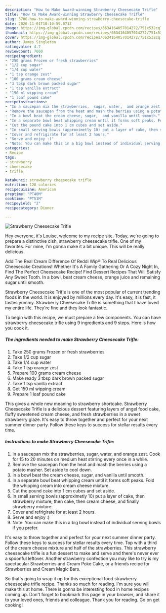 ```yaml
---
description: "How to Make Award-winning Strawberry Cheesecake Trifle"
title: "How to Make Award-winning Strawberry Cheesecake Trifle"
slug: 3780-how-to-make-award-winning-strawberry-cheesecake-trifle
date: 2020-11-01T10:10:59.071Z
image: https://img-global.cpcdn.com/recipes/6634164057014272/751x532cq70/strawberry-cheesecake-trifle-recipe-main-photo.jpg
thumbnail: https://img-global.cpcdn.com/recipes/6634164057014272/751x532cq70/strawberry-cheesecake-trifle-recipe-main-photo.jpg
cover: https://img-global.cpcdn.com/recipes/6634164057014272/751x532cq70/strawberry-cheesecake-trifle-recipe-main-photo.jpg
author: James Singleton
ratingvalue: 4.7
reviewcount: 7660
recipeingredient:
- "250 grams Frozen or fresh strawberries"
- "1/2 cup sugar"
- "1/4 cup water"
- "1 tsp orange zest"
- "100 grams cream cheese"
- "3 tbsp dark brown packed sugar"
- "1 tsp vanilla extract"
- "150 ml wipping cream"
- "1 loaf pound cake"
recipeinstructions:
- "In a saucepan mix the strawberries,  sugar, water,  and orange zest. Cook for 15 to 20 minutes on medium heat stirring every once in a while."
- "Remove the saucepan from the heat and mash the berries using a potato masher. Set aside to cool down."
- "In a bowl beat the cream cheese, sugar,  and vanilla until smooth."
- "In a separate bowl beat whipping cream until it forms soft peaks. Fold the whipping cream into cream cheese mixture."
- "Cut the pound cake into 1 cm cubes and set aside."
- "In small serving bowls (approximetly 10) put a layer of cake, then strawberry mixture, then cake, then cream cheese, and finally strawberry mixture."
- "Cover and refrigirate for at least 2 hours."
- "Serve and enjoy :)"
- "Note: You can make this in a big bowl instead of individual serving bowls if you prefer."
categories:
- Recipe
tags:
- strawberry
- cheesecake
- trifle

katakunci: strawberry cheesecake trifle 
nutrition: 128 calories
recipecuisine: American
preptime: "PT40M"
cooktime: "PT51M"
recipeyield: "2"
recipecategory: Dinner

---
```



![Strawberry Cheesecake Trifle](https://img-global.cpcdn.com/recipes/6634164057014272/751x532cq70/strawberry-cheesecake-trifle-recipe-main-photo.jpg)

Hey everyone, it's Louise, welcome to my recipe site. Today, we're going to prepare a distinctive dish, strawberry cheesecake trifle. One of my favorites. For mine, I'm gonna make it a bit unique. This will be really delicious.

Add The Real Cream Difference Of Reddi Wip® To Real Delicious Cheesecake Creations! Whether It&#39;s A Family Gathering Or A Cozy Night In, Find The Perfect Cheesecake Recipe! Find Dessert Recipes That Will Satisfy Any Sweet Tooth. In a bowl, beat cream cheese, orange juice and remaining sugar until smooth.

Strawberry Cheesecake Trifle is one of the most popular of current trending foods in the world. It is enjoyed by millions every day. It's easy, it is fast, it tastes yummy. Strawberry Cheesecake Trifle is something that I have loved my entire life. They're fine and they look fantastic.


To begin with this recipe, we must prepare a few components. You can have strawberry cheesecake trifle using 9 ingredients and 9 steps. Here is how you cook it.

<!--inarticleads1-->

##### The ingredients needed to make Strawberry Cheesecake Trifle:

1. Take 250 grams Frozen or fresh strawberries
1. Take 1/2 cup sugar
1. Take 1/4 cup water
1. Take 1 tsp orange zest
1. Prepare 100 grams cream cheese
1. Make ready 3 tbsp dark brown packed sugar
1. Take 1 tsp vanilla extract
1. Get 150 ml wipping cream
1. Prepare 1 loaf pound cake


This gives a whole new meaning to strawberry shortcake. Strawberry Cheesecake Trifle is a delicious dessert featuring layers of angel food cake, fluffy sweetened cream cheese, and fresh strawberries in a sweet strawberry glaze. It&#39;s easy to throw together and perfect for your next summer dinner party. Follow these keys to success for stellar results every time. 

<!--inarticleads2-->

##### Instructions to make Strawberry Cheesecake Trifle:

1. In a saucepan mix the strawberries,  sugar, water,  and orange zest. Cook for 15 to 20 minutes on medium heat stirring every once in a while.
1. Remove the saucepan from the heat and mash the berries using a potato masher. Set aside to cool down.
1. In a bowl beat the cream cheese, sugar,  and vanilla until smooth.
1. In a separate bowl beat whipping cream until it forms soft peaks. Fold the whipping cream into cream cheese mixture.
1. Cut the pound cake into 1 cm cubes and set aside.
1. In small serving bowls (approximetly 10) put a layer of cake, then strawberry mixture, then cake, then cream cheese, and finally strawberry mixture.
1. Cover and refrigirate for at least 2 hours.
1. Serve and enjoy :)
1. Note: You can make this in a big bowl instead of individual serving bowls if you prefer.


It&#39;s easy to throw together and perfect for your next summer dinner party. Follow these keys to success for stellar results every time. Top with a third of the cream cheese mixture and half of the strawberries. This strawberry cheesecake trifle is a fun dessert to make and serve and there&#39;s never ever a spoonful leftover. Another strawberry confection you may like to try is my spectacular Strawberries and Cream Poke Cake, or a friends recipe for Strawberries and Cream Magic Bars. 

So that's going to wrap it up for this exceptional food strawberry cheesecake trifle recipe. Thanks so much for reading. I'm sure you will make this at home. There is gonna be interesting food in home recipes coming up. Don't forget to bookmark this page in your browser, and share it to your loved ones, friends and colleague. Thank you for reading. Go on get cooking!
